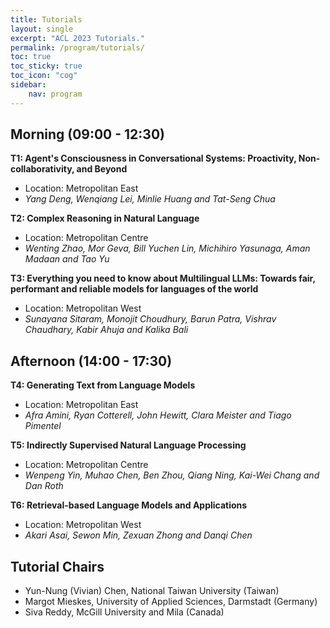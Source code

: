 ```yaml
---
title: Tutorials
layout: single
excerpt: "ACL 2023 Tutorials."
permalink: /program/tutorials/
toc: true
toc_sticky: true
toc_icon: "cog" 
sidebar: 
    nav: program
---
```


## Morning (09:00 - 12:30)

**T1: Agent's Consciousness in Conversational Systems: Proactivity, Non-collaborativity, and Beyond**<br>

* Location: Metropolitan East
* _Yang Deng, Wenqiang Lei, Minlie Huang and Tat-Seng Chua_

**T2: Complex Reasoning in Natural Language**<br>

* Location: Metropolitan Centre
* _Wenting Zhao, Mor Geva, Bill Yuchen Lin, Michihiro Yasunaga, Aman Madaan and Tao Yu_

**T3: Everything you need to know about Multilingual LLMs: Towards fair, performant and reliable models for languages of the world**<br>

* Location: Metropolitan West
* _Sunayana Sitaram, Monojit Choudhury, Barun Patra, Vishrav Chaudhary, Kabir Ahuja and Kalika Bali_


## Afternoon (14:00 - 17:30)

**T4: Generating Text from Language Models**<br>

* Location: Metropolitan East
* _Afra Amini, Ryan Cotterell, John Hewitt, Clara Meister and Tiago Pimentel_

**T5: Indirectly Supervised Natural Language Processing**<br>

* Location: Metropolitan Centre
* _Wenpeng Yin, Muhao Chen, Ben Zhou, Qiang Ning, Kai-Wei Chang and Dan Roth_

**T6: Retrieval-based Language Models and Applications**<br>

* Location: Metropolitan West
* _Akari Asai, Sewon Min, Zexuan Zhong and Danqi Chen_


## Tutorial Chairs

* Yun-Nung (Vivian) Chen, National Taiwan University (Taiwan)
* Margot Mieskes, University of Applied Sciences, Darmstadt (Germany)
* Siva Reddy, McGill University and Mila (Canada)
